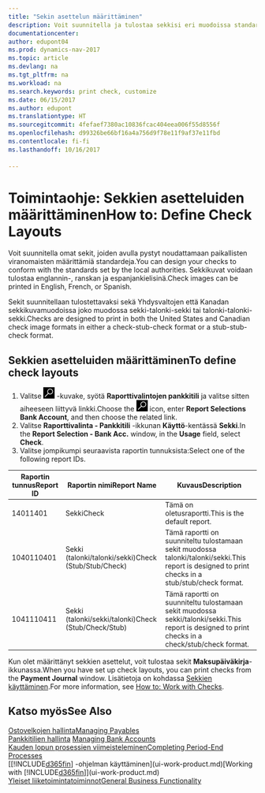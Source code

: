 ```yaml
---
title: "Sekin asettelun määrittäminen"
description: Voit suunnitella ja tulostaa sekkisi eri muodoissa standardinmukaisia vaatimuksia noudattaen.
documentationcenter: 
author: edupont04
ms.prod: dynamics-nav-2017
ms.topic: article
ms.devlang: na
ms.tgt_pltfrm: na
ms.workload: na
ms.search.keywords: print check, customize
ms.date: 06/15/2017
ms.author: edupont
ms.translationtype: HT
ms.sourcegitcommit: 4fefaef7380ac10836fcac404eea006f55d8556f
ms.openlocfilehash: d99326be66bf16a4a756d9f78e11f9af37e11fbd
ms.contentlocale: fi-fi
ms.lasthandoff: 10/16/2017

---
```

# <a name="how-to-define-check-layouts"></a><span data-ttu-id="70651-103">Toimintaohje: Sekkien asetteluiden määrittäminen</span><span class="sxs-lookup"><span data-stu-id="70651-103">How to: Define Check Layouts</span></span>
<span data-ttu-id="70651-104">Voit suunnitella omat sekit, joiden avulla pystyt noudattamaan paikallisten viranomaisten määrittämiä standardeja.</span><span class="sxs-lookup"><span data-stu-id="70651-104">You can design your checks to conform with the standards set by the local authorities.</span></span> <span data-ttu-id="70651-105">Sekkikuvat voidaan tulostaa englannin-, ranskan ja espanjankielisinä.</span><span class="sxs-lookup"><span data-stu-id="70651-105">Check images can be printed in English, French, or Spanish.</span></span>

<span data-ttu-id="70651-106">Sekit suunnitellaan tulostettavaksi sekä Yhdysvaltojen että Kanadan sekkikuvamuodoissa joko muodossa sekki-talonki-sekki tai talonki-talonki-sekki.</span><span class="sxs-lookup"><span data-stu-id="70651-106">Checks are designed to print in both the United States and Canadian check image formats in either a check-stub-check format or a stub-stub-check format.</span></span>

## <a name="to-define-check-layouts"></a><span data-ttu-id="70651-107">Sekkien asetteluiden määrittäminen</span><span class="sxs-lookup"><span data-stu-id="70651-107">To define check layouts</span></span>
1. <span data-ttu-id="70651-108">Valitse ![Etsi sivu tai raportti](media/ui-search/search_small.png "Etsi sivu tai raportti -kuvake") -kuvake, syötä **Raporttivalintojen pankkitili** ja valitse sitten aiheeseen liittyvä linkki.</span><span class="sxs-lookup"><span data-stu-id="70651-108">Choose the ![Search for Page or Report](media/ui-search/search_small.png "Search for Page or Report icon") icon, enter **Report Selections Bank Account**, and then choose the related link.</span></span>
2. <span data-ttu-id="70651-109">Valitse **Raporttivalinta - Pankkitili** -ikkunan **Käyttö**-kentässä **Sekki**.</span><span class="sxs-lookup"><span data-stu-id="70651-109">In the **Report Selection - Bank Acc.** window, in the **Usage** field, select **Check**.</span></span>
3. <span data-ttu-id="70651-110">Valitse jompikumpi seuraavista raportin tunnuksista:</span><span class="sxs-lookup"><span data-stu-id="70651-110">Select one of the following report IDs.</span></span>

| <span data-ttu-id="70651-111">Raportin tunnus</span><span class="sxs-lookup"><span data-stu-id="70651-111">Report ID</span></span> | <span data-ttu-id="70651-112">Raportin nimi</span><span class="sxs-lookup"><span data-stu-id="70651-112">Report Name</span></span> | <span data-ttu-id="70651-113">Kuvaus</span><span class="sxs-lookup"><span data-stu-id="70651-113">Description</span></span> |
| --- | --- | --- |
| <span data-ttu-id="70651-114">1401</span><span class="sxs-lookup"><span data-stu-id="70651-114">1401</span></span> |<span data-ttu-id="70651-115">Sekki</span><span class="sxs-lookup"><span data-stu-id="70651-115">Check</span></span> |<span data-ttu-id="70651-116">Tämä on oletusraportti.</span><span class="sxs-lookup"><span data-stu-id="70651-116">This is the default report.</span></span> |
| <span data-ttu-id="70651-117">10401</span><span class="sxs-lookup"><span data-stu-id="70651-117">10401</span></span> |<span data-ttu-id="70651-118">Sekki (talonki/talonki/sekki)</span><span class="sxs-lookup"><span data-stu-id="70651-118">Check (Stub/Stub/Check)</span></span> |<span data-ttu-id="70651-119">Tämä raportti on suunniteltu tulostamaan sekit muodossa talonki/talonki/sekki.</span><span class="sxs-lookup"><span data-stu-id="70651-119">This report is designed to print checks in a stub/stub/check format.</span></span> |
| <span data-ttu-id="70651-120">10411</span><span class="sxs-lookup"><span data-stu-id="70651-120">10411</span></span> |<span data-ttu-id="70651-121">Sekki (talonki/sekki/talonki)</span><span class="sxs-lookup"><span data-stu-id="70651-121">Check (Stub/Check/Stub)</span></span> |<span data-ttu-id="70651-122">Tämä raportti on suunniteltu tulostamaan sekit muodossa sekki/talonki/sekki.</span><span class="sxs-lookup"><span data-stu-id="70651-122">This report is designed to print checks in a check/stub/check format.</span></span> |

<span data-ttu-id="70651-123">Kun olet määrittänyt sekkien asettelut, voit tulostaa sekit **Maksupäiväkirja**-ikkunassa.</span><span class="sxs-lookup"><span data-stu-id="70651-123">When you have set up check layouts, you can print checks from the **Payment Journal** window.</span></span> <span data-ttu-id="70651-124">Lisätietoja on kohdassa [Sekkien käyttäminen](payables-how-work-checks.md).</span><span class="sxs-lookup"><span data-stu-id="70651-124">For more information, see [How to: Work with Checks](payables-how-work-checks.md).</span></span>

## <a name="see-also"></a><span data-ttu-id="70651-125">Katso myös</span><span class="sxs-lookup"><span data-stu-id="70651-125">See Also</span></span>
[<span data-ttu-id="70651-126">Ostovelkojen hallinta</span><span class="sxs-lookup"><span data-stu-id="70651-126">Managing Payables</span></span>](payables-manage-payables.md)  
<span data-ttu-id="70651-127">[Pankkitilien hallinta](bank-manage-bank-accounts.md) </span><span class="sxs-lookup"><span data-stu-id="70651-127">[Managing Bank Accounts](bank-manage-bank-accounts.md) </span></span>  
[<span data-ttu-id="70651-128">Kauden lopun prosessien viimeisteleminen</span><span class="sxs-lookup"><span data-stu-id="70651-128">Completing Period-End Processes</span></span>](year-how-complete-period-end-processes.md)  
<span data-ttu-id="70651-129">[[!INCLUDE[d365fin](includes/d365fin_md.md)] -ohjelman käyttäminen](ui-work-product.md)</span><span class="sxs-lookup"><span data-stu-id="70651-129">[Working with [!INCLUDE[d365fin](includes/d365fin_md.md)]](ui-work-product.md)</span></span>  
[<span data-ttu-id="70651-130">Yleiset liiketoimintatoiminnot</span><span class="sxs-lookup"><span data-stu-id="70651-130">General Business Functionality</span></span>](ui-across-business-areas.md)

